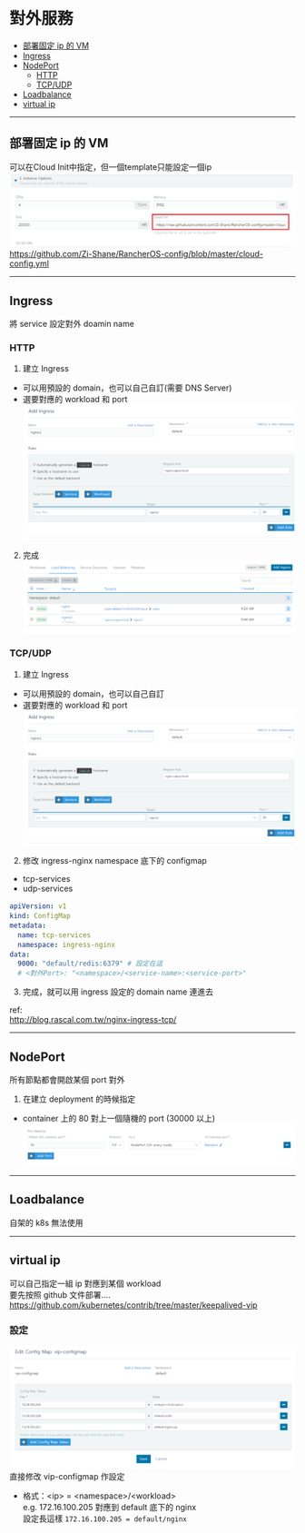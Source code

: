 # 對外服務

- [部署固定 ip 的 VM](#部署固定-ip-的-VM)
- [Ingress](#Ingress)
- [NodePort](#NodePort)
  - [HTTP](#HTTP)
  - [TCP/UDP](#TCPUDP)
- [Loadbalance](#Loadbalance)
- [virtual ip](#virtual-ip)

---
## 部署固定 ip 的 VM
可以在Cloud Init中指定，但一個template只能設定一個ip  
![](對外服務/0.PNG)
https://github.com/Zi-Shane/RancherOS-config/blob/master/cloud-config.yml

---
## Ingress
將 service 設定對外 doamin name
### HTTP
1. 建立 Ingress
  - 可以用預設的 domain，也可以自己自訂(需要 DNS Server)
  - 選要對應的 workload 和 port
![](對外服務/4.PNG)
2. 完成
![](對外服務/2.PNG)
### TCP/UDP
1. 建立 Ingress
  - 可以用預設的 domain，也可以自己自訂
  - 選要對應的 workload 和 port
![](對外服務/4.PNG)
2. 修改 ingress-nginx namespace 底下的 configmap
- tcp-services
- udp-services
``` yaml
apiVersion: v1
kind: ConfigMap
metadata:
  name: tcp-services
  namespace: ingress-nginx
data:
  9000: "default/redis:6379" # 設定在這
  # <對外Port>: "<namespace>/<service-name>:<service-port>"
```
3. 完成，就可以用 ingress 設定的 domain name 連進去   

ref:  
http://blog.rascal.com.tw/nginx-ingress-tcp/


---
## NodePort
所有節點都會開啟某個 port 對外
1. 在建立 deployment 的時候指定
- container 上的 80 對上一個隨機的 port (30000 以上)
![](對外服務/3.PNG)

---
## Loadbalance
自架的 k8s 無法使用


---
## virtual ip
可以自己指定一組 ip 對應到某個 workload  
要先按照 github 文件部署....
https://github.com/kubernetes/contrib/tree/master/keepalived-vip  


### 設定
![](對外服務/5.PNG)
直接修改 vip-configmap 作設定  
- 格式：\<ip> = \<namespace>/\<workload>  
e.g. 172.16.100.205 對應到 default 底下的 nginx  
設定長這樣 `172.16.100.205 = default/nginx`

